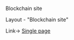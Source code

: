 Blockchain site

Layout - "Blockchain site"

Link-> <a href="https://wsr-blockchain.netlify.app">Single page</a>
